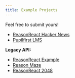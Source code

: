 ```yaml
---
title: Example Projects
---
```


Feel free to submit yours!

- [ReasonReact Hacker News](https://github.com/reasonml-community/reason-react-hacker-news)
- [Pupilfirst LMS](https://github.com/SVdotCO/pupilfirst)

**Legacy API:**
- [ReasonReact Example](https://github.com/reasonml-community/reason-react-example)
- [Reason Maze](https://github.com/reasonml-community/reason-maze)
- [ReasonReact 2048](https://github.com/LIU9293/reason-react-2048)
